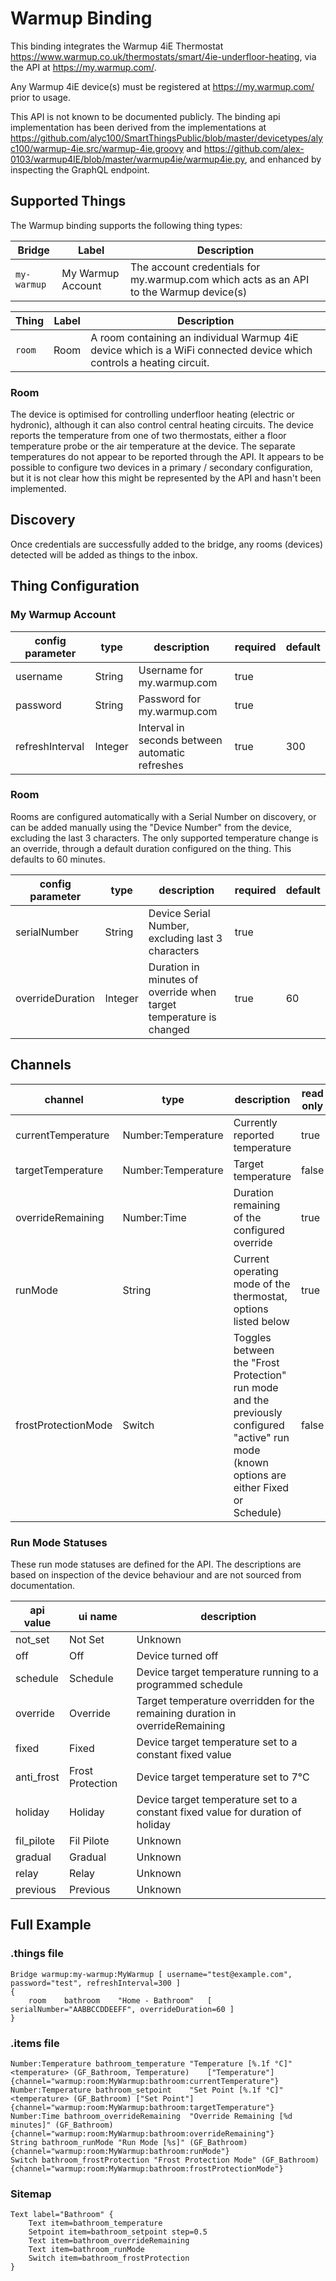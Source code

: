 # Warmup Binding

This binding integrates the Warmup 4iE Thermostat https://www.warmup.co.uk/thermostats/smart/4ie-underfloor-heating, via the API at https://my.warmup.com/.

Any Warmup 4iE device(s) must be registered at https://my.warmup.com/ prior to usage.

This API is not known to be documented publicly. 
The binding api implementation has been derived from the implementations at https://github.com/alyc100/SmartThingsPublic/blob/master/devicetypes/alyc100/warmup-4ie.src/warmup-4ie.groovy and https://github.com/alex-0103/warmup4IE/blob/master/warmup4ie/warmup4ie.py, and enhanced by inspecting the GraphQL endpoint.

## Supported Things

The Warmup binding supports the following thing types:

| Bridge         | Label             | Description                                                                            |
|----------------|-------------------|----------------------------------------------------------------------------------------|
| `my-warmup`    | My Warmup Account | The account credentials for my.warmup.com which acts as an API to the Warmup device(s) |

| Thing    | Label | Description                                                                                                          |
|----------|-------|----------------------------------------------------------------------------------------------------------------------|
| `room`   | Room  | A room containing an individual Warmup 4iE device which is a WiFi connected device which controls a heating circuit. |

### Room
The device is optimised for controlling underfloor heating (electric or hydronic), although it can also control central heating circuits.
The device reports the temperature from one of two thermostats, either a floor temperature probe or the air temperature at the device.
The separate temperatures do not appear to be reported through the API. It appears to be possible to configure two devices in a primary / secondary configuration, but it is not clear how this might be represented by the API and hasn't been implemented.

## Discovery

Once credentials are successfully added to the bridge, any rooms (devices) detected will be added as things to the inbox.

## Thing Configuration

### My Warmup Account

| config parameter | type    | description                                     | required | default |
|------------------|---------|-------------------------------------------------|----------|---------|
| username         | String  | Username for my.warmup.com                      | true     |         |
| password         | String  | Password for my.warmup.com                      | true     |         |
| refreshInterval  | Integer | Interval in seconds between automatic refreshes | true     | 300     |

### Room

Rooms are configured automatically with a Serial Number on discovery, or can be added manually using the "Device Number" from the device, excluding the last 3 characters. The only supported temperature change is an override, through a default duration configured on the thing. This defaults to 60 minutes.

| config parameter | type    | description                                                        | required | default |
|------------------|---------|--------------------------------------------------------------------|----------|---------|
| serialNumber     | String  | Device Serial Number, excluding last 3 characters                  | true     |         |
| overrideDuration | Integer | Duration in minutes of override when target temperature is changed | true     | 60      |


## Channels

| channel             | type               | description                                                                                                                                  | read only |
|---------------------|--------------------|----------------------------------------------------------------------------------------------------------------------------------------------|-----------|
| currentTemperature  | Number:Temperature | Currently reported temperature                                                                                                               | true      |
| targetTemperature   | Number:Temperature | Target temperature                                                                                                                           | false     |
| overrideRemaining   | Number:Time        | Duration remaining of the configured override                                                                                                | true      |
| runMode             | String             | Current operating mode of the thermostat, options listed below                                                                               | true      |
| frostProtectionMode | Switch             | Toggles between the "Frost Protection" run mode and the previously configured "active" run mode (known options are either Fixed or Schedule) | false     |


### Run Mode Statuses

These run mode statuses are defined for the API. The descriptions are based on inspection of the device behaviour and are not sourced from documentation.

| api value  | ui name          | description                                                                     |
|------------|------------------|---------------------------------------------------------------------------------|
| not_set    | Not Set          | Unknown                                                                         |
| off        | Off              | Device turned off                                                               |
| schedule   | Schedule         | Device target temperature running to a programmed schedule                      |
| override   | Override         | Target temperature overridden for the remaining duration in overrideRemaining   |
| fixed      | Fixed            | Device target temperature set to a constant fixed value                         |
| anti_frost | Frost Protection | Device target temperature set to 7°C                                            |
| holiday    | Holiday          | Device target temperature set to a constant fixed value for duration of holiday |
| fil_pilote | Fil Pilote       | Unknown                                                                         |
| gradual    | Gradual          | Unknown                                                                         |
| relay      | Relay            | Unknown                                                                         |
| previous   | Previous         | Unknown                                                                         |

## Full Example

### .things file

```
Bridge warmup:my-warmup:MyWarmup [ username="test@example.com", password="test", refreshInterval=300 ]
{
    room    bathroom    "Home - Bathroom"   [ serialNumber="AABBCCDDEEFF", overrideDuration=60 ]
}
```

### .items file

```
Number:Temperature bathroom_temperature "Temperature [%.1f °C]" <temperature> (GF_Bathroom, Temperature)    ["Temperature"] {channel="warmup:room:MyWarmup:bathroom:currentTemperature"}
Number:Temperature bathroom_setpoint    "Set Point [%.1f °C]" <temperature> (GF_Bathroom) ["Set Point"] {channel="warmup:room:MyWarmup:bathroom:targetTemperature"}
Number:Time bathroom_overrideRemaining  "Override Remaining [%d minutes]" (GF_Bathroom) {channel="warmup:room:MyWarmup:bathroom:overrideRemaining"}
String bathroom_runMode "Run Mode [%s]" (GF_Bathroom) {channel="warmup:room:MyWarmup:bathroom:runMode"}
Switch bathroom_frostProtection "Frost Protection Mode" (GF_Bathroom) {channel="warmup:room:MyWarmup:bathroom:frostProtectionMode"}
```

### Sitemap

```
Text label="Bathroom" {
    Text item=bathroom_temperature
    Setpoint item=bathroom_setpoint step=0.5
    Text item=bathroom_overrideRemaining
    Text item=bathroom_runMode
    Switch item=bathroom_frostProtection
}
```
